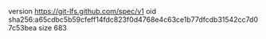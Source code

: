 version https://git-lfs.github.com/spec/v1
oid sha256:a65cdbc5b59cfeff14fdc823f0d4768e4c63ce1b77dfcdb31542cc7d07c53bea
size 683
